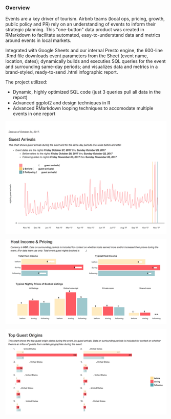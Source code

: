 ### Overview 

Events are a key driver of tourism. Airbnb teams (local ops, pricing, growth, public policy and PR) rely on an understanding of events to inform their strategic planning. This "one-button" data product was created in RMarkdown to facilitate automated, easy-to-understand data and metrics around events in local markets.

Integrated with Google Sheets and our internal Presto engine, the 600-line .Rmd file downloads event parameters from the Sheet (event name, location, dates); dynamically builds and executies SQL queries for the event and surrounding same-day periods; and visualizes data and metrics in a brand-styled, ready-to-send .html infographic report.

The project utilized:
* Dynamic, highly optimized SQL code (just 3 queries pull all data in the report)
* Advanced ggplot2 and design techniques in R 
* Advanced RMarkdown looping techniques to accomodate multiple events in one report  

![](images/report1.png)

![](images/report3.png)

![](images/report2.png)